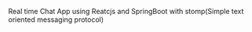 Real time Chat App using Reatcjs and SpringBoot with stomp(Simple text oriented messaging protocol)
